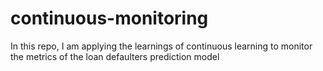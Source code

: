 # continuous-monitoring
In this repo, I am applying the learnings of continuous learning to monitor the metrics of the loan defaulters prediction model
